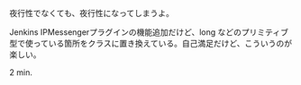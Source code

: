 夜行性でなくても、夜行性になってしまうよ。

Jenkins IPMessengerプラグインの機能追加だけど、long などのプリミティブ型で使っている箇所をクラスに置き換えている。自己満足だけど、こういうのが楽しい。

2 min.
